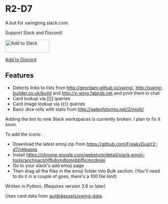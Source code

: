# R2-D7
A bot for xwingtmg.slack.com.

Support Slack and Discord!

<a href="https://slack.com/oauth/authorize?client_id=22172116449.94722582676&scope=bot"><img alt="Add to Slack" height="40" width="139" src="https://platform.slack-edge.com/img/add_to_slack.png" srcset="https://platform.slack-edge.com/img/add_to_slack.png 1x, https://platform.slack-edge.com/img/add_to_slack@2x.png 2x" /></a>

<a href="https://discordapp.com/oauth2/authorize?client_id=569554290331353088&permissions=2048&scope=bot">Add to Discord</a>

## Features
- Detects links to lists from <http://geordanr.github.io/xwing/>, <http://xwing-builder.co.uk/build> and <http://x-wing.fabpsb.net> and print them in chat
- Card lookup via [[]] queries
- Card image lookup via {{}} queries
- Basic dice rolls with stats from http://gateofstorms.net/2/multi/

Adding the bot to new Slack workspaces is currently broken. I plan to fix it soon.

To add the icons:
- Download the latest emoji.zip from https://github.com/FreakyDug/r2-d7/releases
- Install https://chrome.google.com/webstore/detail/slack-emoji-tools/anchoacphlfbdomdlomnbbfhcmcdmjej
- Go to your slack's add emoji page
- Then drag all the files in the emoji folder into Bulk section. (You'll need to do it in a couple of goes, there's a 100 file limit)

Written in Python. (Requires version 3.6 or later)

Uses card data from <a href="https://github.com/guidokessels/xwing-data">guidokessels/xwing-data</a>.
